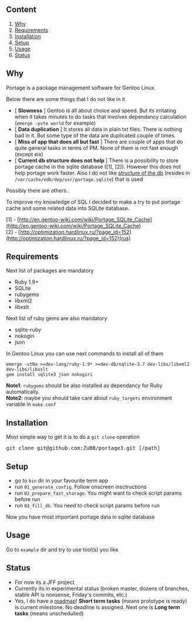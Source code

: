 Content
-------

1. <a href="#why">Why</a>
2. <a href="#requirements">Requirements</a>
3. <a href="#installation">Installation</a>
4. <a href="#setup">Setup</a>
5. <a href="#usage">Usage</a>
6. <a href="#status">Status</a>

Why
---

Portage is a package management software for Gentoo Linux.

Below there are some things that I do not like in it

* [ **Slowness** ] Gentoo is all about choice and speed. But its irritating when it takes minutes to do tasks that involves dependancy calculation (`emerge -pvte world` for example)
* [ **Data duplication** ] It stores all data in plain txt files. There is nothing bad in it. But some type of the data are duplicated couple of times.
* [ **Miss of app that does all but fast** ] There are couple of apps that do quite general tasks in terms of PM. None of them is not fast enough (except eix)
* [ **Current db structure does not help** ] There is a possibility to store portage cache in the sqlite database ([1], [2]). However this does not help portage work faster. Also I do not like [structure of the db](https://gist.github.com/4362786) (resides in `/var/cache/edb/dep/usr/portage.sqlite`) that is used

Possibly there are others..

To improve my knowledge of SQL I decided to make a try to put portage cache and some related data into SQLite database.

[1] - [http://en.gentoo-wiki.com/wiki/Portage_SQLite_Cache](http://en.gentoo-wiki.com/wiki/Portage_SQLite_Cache)<br>
[2] - [http://optimization.hardlinux.ru/?page_id=152](http://optimization.hardlinux.ru/?page_id=152)(rus)

Requirements
-----

Next list of packages are mandatory
* Ruby 1.9+
* SQLite
* rubygems
* libxml2
* libxslt

Next list of ruby gems are also mandatory
* sqlite-ruby
* nokogiri
* json

In Gentoo Linux you can use next commands to install all of them

```
emerge -vtNa >=dev-lang/ruby-1.9* >=dev-db/sqlite-3.7 dev-libs/libxml2 dev-libs/libxslt
gem install sqlite3 json nokogiri
```

**Note1**: `rubygems` should be also installed as dependancy for Ruby automatically.<br>
**Note2**: maybe you should take care about `ruby_targets` environment variable in `make.conf`

Installation
-----------

Most simple way to get it is to do a `git clone` operation
<pre>
git clone git@github.com:ZuBB/portage3.git [/path]
</pre>

Setup
-------

* go to `bin` dir in your favourite term app
* run `01_generate_config`. Follow onscreen insctructions
* run `02_prepare_fast_storage`. You might want to check script params before run
* run `03_fill_db`. You need to check script params before run

Now you have most important portage data in sqlite database

Usage
-------

Go to `example` dir and try to use tool(s) you like

Status
-------

* For now its a JFF project
* Currently its in experimental status (broken master, dozens of branches, stable API is nonsense, Friday's commits, etc.)
* Yes, I do have a [roadmap](https://github.com/ZuBB/portage3/blob/master/issues.md)! **Short term tasks** (means prototype is ready) is current milestone. No deadline is assigned. Next one is **Long term tasks** (means unschedulled)

